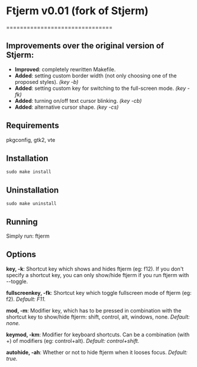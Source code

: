 # Ftjerm v0.01 (fork of Stjerm)
===============================

## Improvements over the original version of Stjerm:
* __Improved__: completely rewritten Makefile.
* __Added__: setting custom border width (not only choosing one of the proposed styles). _(key -b)_
* __Added__: setting custom key for switching to the full-screen mode. _(key -fk)_
* __Added__: turning on/off text cursor blinking. _(key -cb)_
* __Added__: alternative cursor shape. _(key -cs)_

## Requirements
pkgconfig, gtk2, vte

## Installation
`sudo make install`

## Uninstallation
`sudo make uninstall`

## Running
Simply run: ftjerm

## Options
__key, -k__: Shortcut key which shows and hides ftjerm (eg: f12). If you don't specify a shortcut key, you  can only show/hide ftjerm if you run ftjerm with --toggle.

__fullscreenkey, -fk__: Shortcut key which toggle fullscreen mode of ftjerm (eg: f2). _Default: F11._

__mod, -m__: Modifier  key,  which has to be pressed in combination with the shortcut key to show/hide ftjerm: shift, control, alt, windows, none. _Default: none._

__keymod, -km__: Modifier for keyboard shortcuts. Can be a combination (with +)  of  modifiers  (eg:  control+alt). _Default: control+shift._

__autohide, -ah__: Whether or not to hide ftjerm when it looses focus. _Default: true._